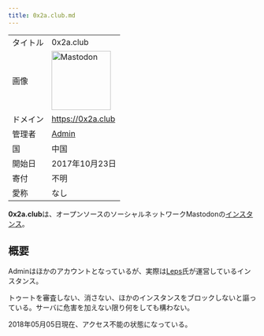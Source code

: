 ```yaml
---
title: 0x2a.club.md
---
```

<div>

|          |                                                                                                                                                                                                                                                                                                        |
|----------|--------------------------------------------------------------------------------------------------------------------------------------------------------------------------------------------------------------------------------------------------------------------------------------------------------|
| タイトル | 0x2a.club                                                                                                                                                                                                                                                                                              |
| 画像     | [<img src="/images/thumb/0/00/Mastodon_logo.png/120px-Mastodon_logo.png" srcset="/images/thumb/0/00/Mastodon_logo.png/180px-Mastodon_logo.png 1.5x, /images/0/00/Mastodon_logo.png 2x" width="120" height="120" alt="Mastodon" />](/%E3%83%95%E3%82%A1%E3%82%A4%E3%83%AB:Mastodon_logo.png "Mastodon") |
| ドメイン | <a href="https://0x2a.club" rel="nofollow">https://0x2a.club</a>                                                                                                                                                                                                                                       |
| 管理者   | <a href="https://0x2a.club/@m" rel="nofollow">Admin</a>                                                                                                                                                                                                                                                |
| 国       | 中国                                                                                                                                                                                                                                                                                                   |
| 開始日   | 2017年10月23日                                                                                                                                                                                                                                                                                         |
| 寄付     | 不明                                                                                                                                                                                                                                                                                                   |
| 愛称     | なし                                                                                                                                                                                                                                                                                                   |

**0x2a.club**は、オープンソースのソーシャルネットワークMastodonの[インスタンス](/%E3%82%A4%E3%83%B3%E3%82%B9%E3%82%BF%E3%83%B3%E3%82%B9 "インスタンス")。

## 概要

Adminはほかのアカウントとなっているが、実際は<a href="https://0x2a.club/@Leps" rel="nofollow">Leps</a>氏が運営しているインスタンス。

トゥートを審査しない、消さない、ほかのインスタンスをブロックしないと謳っている。サーバに危害を加えない限り何をしても構わない。

2018年05月05日現在、アクセス不能の状態になっている。

</div>

